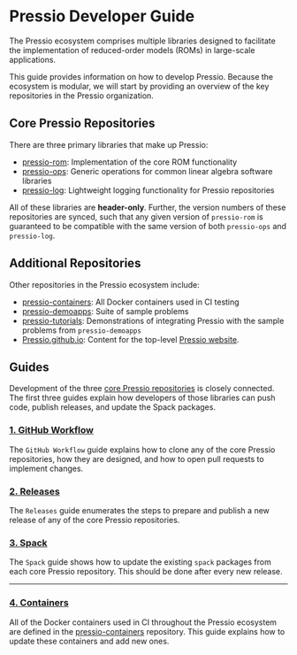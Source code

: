 # Pressio Developer Guide

The Pressio ecosystem comprises multiple libraries
designed to facilitate the implementation of reduced-order models
(ROMs) in large-scale applications.

This guide provides information on how to develop Pressio. Because
the ecosystem is modular, we will start by providing an overview
of the key repositories in the Pressio organization.

## Core Pressio Repositories

There are three primary libraries that make up Pressio:

- [pressio-rom](https://github.com/Pressio/pressio-rom): Implementation of the core ROM functionality
- [pressio-ops](https://github.com/Pressio/pressio-ops): Generic operations for common linear algebra software libraries
- [pressio-log](https://github.com/Pressio/pressio-log): Lightweight logging functionality for Pressio repositories

All of these libraries are **header-only**. Further, the version numbers of these repositories
are synced, such that any given version of `pressio-rom` is guaranteed to be compatible
with the same version of both `pressio-ops` and `pressio-log`.

## Additional Repositories

Other repositories in the Pressio ecosystem include:

- [pressio-containers](https://github.com/Pressio/pressio-containers): All Docker containers used in CI testing
- [pressio-demoapps](https://github.com/Pressio/pressio-demoapps): Suite of sample problems
- [pressio-tutorials](https://github.com/Pressio/pressio-tutorials): Demonstrations of integrating Pressio with the sample problems from `pressio-demoapps`
- [Pressio.github.io](https://github.com/Pressio/Pressio.github.io): Content for the top-level [Pressio website](https://pressio.github.io/).

## Guides

Development of the three [core Pressio repositories](#core-pressio-repositories) is closely connected.
The first three guides explain how developers of those libraries can push code, publish releases,
and update the Spack packages.

### [1. GitHub Workflow](https://github.com/Pressio/pressio-developer-guide/blob/main/github.md)

The `GitHub Workflow` guide explains how to clone any of the core Pressio repositories, how they are
designed, and how to open pull requests to implement changes.

### [2. Releases](https://github.com/Pressio/pressio-developer-guide/blob/main/releases.md)

The `Releases` guide enumerates the steps to prepare and publish a new release of any of the core
Pressio repositories.

### [3. Spack](https://github.com/Pressio/pressio-developer-guide/blob/main/spack.md)

The `Spack` guide shows how to update the existing `spack` packages from each core Pressio repository.
This should be done after every new release.

---

### [4. Containers](https://github.com/Pressio/pressio-developer-guide/blob/main/containers.md)

All of the Docker containers used in CI throughout the Pressio ecosystem are defined in the
[pressio-containers](https://github.com/Pressio/pressio-containers) repository. This guide
explains how to update these containers and add new ones.
